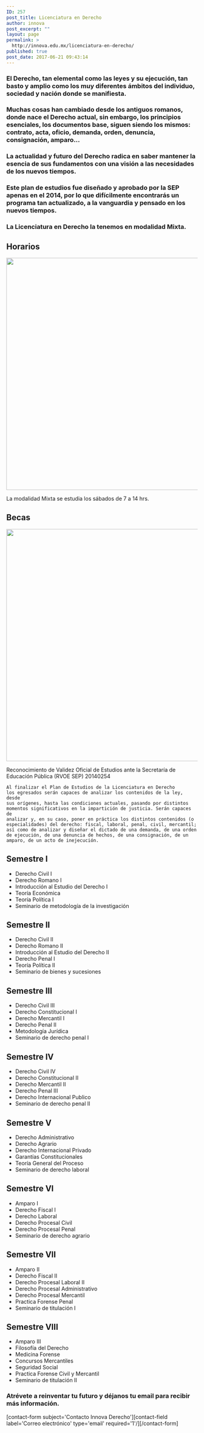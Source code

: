 ```yaml
---
ID: 257
post_title: Licenciatura en Derecho
author: innova
post_excerpt: ""
layout: page
permalink: >
  http://innova.edu.mx/licenciatura-en-derecho/
published: true
post_date: 2017-06-21 09:43:14
---
```


### El Derecho, tan elemental como las leyes y su ejecución, tan basto y amplio como los muy diferentes ámbitos del individuo, sociedad y nación donde se manifiesta.

### Muchas cosas han cambiado desde los antiguos romanos, donde nace el Derecho actual, sin embargo, los principios esenciales, los documentos base, siguen siendo los mismos: contrato, acta, oficio, demanda, orden, denuncia, consignación, amparo…

### La actualidad y futuro del Derecho radica en saber mantener la esencia de sus fundamentos con una visión a las necesidades de los nuevos tiempos.

### Este plan de estudios fue diseñado y aprobado por la SEP apenas en el 2014, por lo que difícilmente encontrarás un programa tan actualizado, a la vanguardia y pensado en los nuevos tiempos.

### La Licenciatura en Derecho la tenemos en modalidad **Mixta**.

## Horarios

<img src="http://innova.edu.mx/wp-content/uploads/2017/06/PromocionVerano2017Horarios.png" alt="" width="792" height="612" class="alignnone size-full wp-image-334">

La modalidad Mixta se estudia los sábados de 7 a 14 hrs.

## Becas

<img src="http://innova.edu.mx/wp-content/uploads/2017/06/PromocionVerano2017.png" alt="" width="792" height="612" class="alignnone size-full wp-image-335">

Reconocimiento de Validez Oficial de Estudios ante la Secretaría de Educación Pública (RVOE SEP) 20140254

<code>Al finalizar el Plan de Estudios de la Licenciatura en Derecho los egresados serán capaces de analizar los contenidos de la ley, desde sus orígenes, hasta las condiciones actuales, pasando por distintos momentos significativos en la impartición de justicia. Serán capaces de analizar y, en su caso, poner en práctica los distintos contenidos (o especialidades) del derecho: fiscal, laboral, penal, civil, mercantil; así como de analizar y diseñar el dictado de una demanda, de una orden de ejecución, de una denuncia de hechos, de una consignación, de un amparo, de un acto de inejecución.</code>

## Semestre I
 
 
- Derecho Civil I 
- Derecho Romano I 
- Introducción al Estudio del Derecho I 
- Teoría Económica 
- Teoría Política I 
- Seminario de metodología de la investigación 

## Semestre II

- Derecho Civil II 
- Derecho Romano II 
- Introducción al Estudio del Derecho II 
- Derecho Penal I 
- Teoría Política II 
- Seminario de bienes y sucesiones 

## Semestre III

- Derecho Civil III 
- Derecho Constitucional I 
- Derecho Mercantil I 
- Derecho Penal II 
- Metodología Jurídica  
- Seminario de derecho penal I 
 
## Semestre IV
- Derecho Civil IV 
- Derecho Constitucional II 
- Derecho Mercantil II 
- Derecho Penal III 
- Derecho Internacional Publico 
- Seminario de derecho penal II 

## Semestre V

- Derecho Administrativo 
- Derecho Agrario 
- Derecho Internacional Privado 
- Garantías Constitucionales 
- Teoría General del Proceso 
- Seminario de derecho laboral 
 
## Semestre VI

- Amparo I  
- Derecho Fiscal I  
- Derecho Laboral  
- Derecho Procesal Civil  
- Derecho Procesal Penal  
- Seminario de derecho agrario  
 
## Semestre VII
 
- Amparo II 
- Derecho Fiscal II 
- Derecho Procesal Laboral II 
- Derecho Procesal Administrativo 
- Derecho Procesal Mercantil 
- Practica Forense Penal 
- Seminario de titulación  I 
 


## Semestre VIII

- Amparo III 
- Filosofía del Derecho 
- Medicina Forense 
- Concursos Mercantiles 
- Seguridad Social 
- Practica Forense Civil y Mercantil 
- Seminario de titulación II

### <strong>Atrévete a reinventar tu futuro</strong> y déjanos tu email para recibir más información.
[contact-form subject='Contacto Innova Derecho'][contact-field label='Correo electrónico' type='email' required='1'/][/contact-form]
